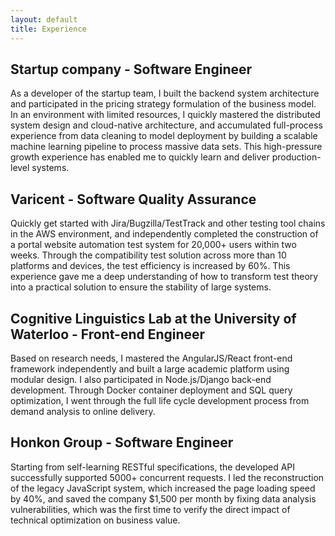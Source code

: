 ```yaml
---
layout: default
title: Experience
---
```

## Startup company - Software Engineer 
As a developer of the startup team, I built the backend system architecture and participated in the pricing strategy formulation of the business model. In an environment with limited resources, I quickly mastered the distributed system design and cloud-native architecture, and accumulated full-process experience from data cleaning to model deployment by building a scalable machine learning pipeline to process massive data sets. This high-pressure growth experience has enabled me to quickly learn and deliver production-level systems.

## Varicent - Software Quality Assurance 
Quickly get started with Jira/Bugzilla/TestTrack and other testing tool chains in the AWS environment, and independently completed the construction of a portal website automation test system for 20,000+ users within two weeks. Through the compatibility test solution across more than 10 platforms and devices, the test efficiency is increased by 60%. This experience gave me a deep understanding of how to transform test theory into a practical solution to ensure the stability of large systems.

## Cognitive Linguistics Lab at the University of Waterloo - Front-end Engineer 
Based on research needs, I mastered the AngularJS/React front-end framework independently and built a large academic platform using modular design. I also participated in Node.js/Django back-end development. Through Docker container deployment and SQL query optimization, I went through the full life cycle development process from demand analysis to online delivery.

## Honkon Group - Software Engineer  
Starting from self-learning RESTful specifications, the developed API successfully supported 5000+ concurrent requests. I led the reconstruction of the legacy JavaScript system, which increased the page loading speed by 40%, and saved the company $1,500 per month by fixing data analysis vulnerabilities, which was the first time to verify the direct impact of technical optimization on business value.
